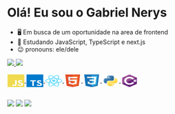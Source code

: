 # Olá! Eu sou o Gabriel Nerys

- 🖥️ Em busca de um oportunidade na area de frontend
- 🌵 Estudando JavaScript, TypeScript e next.js
- 😉 pronouns: ele/dele

<div>
    <a href="https://github.com/gabriel-nerys">
    <img height="180em" src="https://github-readme-stats.vercel.app/api?username=gabriel-nerys&show_icons=true&theme=dark&include_all_commits=true&count_private=true"/>
    <img height="180em" src="https://github-readme-stats.vercel.app/api/top-langs/?username=gabriel-nerys&layout=compact&langs_count=16&theme=dark"/>
</div>

<div style="display: inline_block"><br>
	    <img align="center" height="30" width="40" src="https://raw.githubusercontent.com/devicons/devicon/master/icons/javascript/javascript-plain.svg" />
        <img align="center" height="30" width="40" src="https://raw.githubusercontent.com/devicons/devicon/master/icons/typescript/typescript-plain.svg" />        
        <img align="center" height="30" width="40" src="https://raw.githubusercontent.com/devicons/devicon/master/icons/react/react-original.svg" />        
        <img align="center" height="30" width="40" src="https://raw.githubusercontent.com/devicons/devicon/master/icons/html5/html5-original.svg" />        
        <img align="center" height="30" width="40" src="https://raw.githubusercontent.com/devicons/devicon/master/icons/css3/css3-original.svg" />        
        <img align="center" height="30" width="40" src="https://raw.githubusercontent.com/devicons/devicon/master/icons/python/python-original.svg" />        
        <img align="center" height="30" width="40" src="https://raw.githubusercontent.com/devicons/devicon/master/icons/csharp/csharp-original.svg" />                                
</div>

##

<div>
	<a href="https://www.instagram.com/gabriel_nerys/" target="_blank"><img src="https://img.shields.io/badge/-Instagram-%23E4405F?style=for-the-badge&logo=instagram&logoColor=white" target="_blanck"></a>
	<a href="mailto:contato.gabrielnerys@gmail.com" target="_blank"><img src="https://img.shields.io/badge/Gmail-D14836?style=for-the-badge&logo=gmail&logoColor=white" target="_blanck"></a>
	<a href="https://www.linkedin.com/in/gabriel-neryss/" target="_blank"><img src="https://img.shields.io/badge/LinkedIn-0077B5?style=for-the-badge&logo=linkedin&logoColor=white" target="_blanck"></a>

</div>
